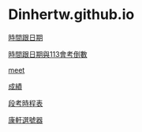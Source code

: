 # Dinhertw.github.io

<a href="https://dinhertw.github.io/time%20and%20date.html">時間跟日期</a><br>

<a
href="https://dinhertw.github.io/testtimer.html">時間跟日期與113會考倒數</a><br>


<a
href="https://dinhertw.github.io/meet.html">meet</a><br>

<a
href="https://docs.google.com/spreadsheets/d/1JuceMx4NoLQIbrUO6jerKfZGOoJw-CwaR6lfP4oPLvo/edit?usp=sharing">成績</a><br>


<a
href="https://docs.google.com/spreadsheets/d/1nRVzZQ7WW3bz-qbIh7f4TaA-IGgdhXYjp98uWIpxWyQ/edit?usp=sharing">段考時程表</a><br>


<a
href="https://digitalmaster.knsh.com.tw/all/selector/index.html">康軒選號器</a><br>
